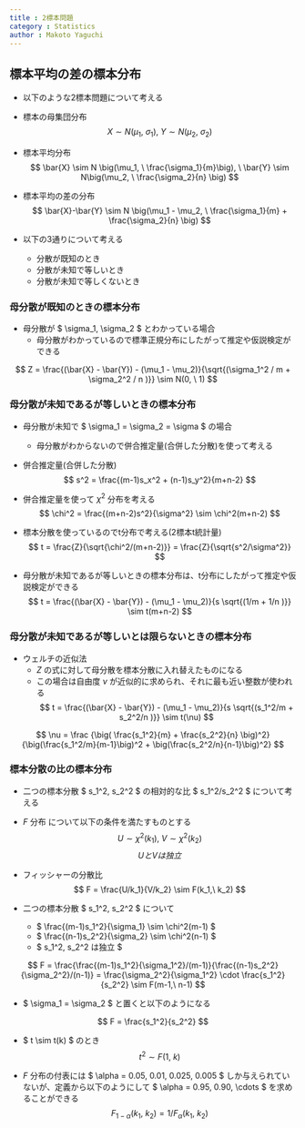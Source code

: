 ```yaml
---
title : 2標本問題
category : Statistics
author : Makoto Yaguchi
---
```


## 標本平均の差の標本分布

- 以下のような2標本問題について考える
- 標本の母集団分布
$$ X \sim N(\mu_1, \ \sigma_1), \ Y \sim N(\mu_2, \ \sigma_2) $$
- 標本平均分布
$$ \bar{X} \sim N \big(\mu_1, \ \frac{\sigma_1}{m}\big), \ \bar{Y} \sim N\big(\mu_2, \ \frac{\sigma_2}{n} \big) $$
- 標本平均の差の分布
$$ \bar{X}-\bar{Y} \sim N \big(\mu_1 - \mu_2, \ \frac{\sigma_1}{m} + \frac{\sigma_2}{n} \big)   $$

- 以下の3通りについて考える
  - 分散が既知のとき
  - 分散が未知で等しいとき
  - 分散が未知で等しくないとき

### 母分散が既知のときの標本分布

- 母分散が $ \sigma_1, \sigma_2 $ とわかっている場合
  - 母分散がわかっているので標準正規分布にしたがって推定や仮説検定ができる

$$ Z = \frac{(\bar{X} - \bar{Y}) - (\mu_1 - \mu_2)}{\sqrt{(\sigma_1^2 / m + \sigma_2^2 / n )}} \sim N(0, \ 1) $$

### 母分散が未知であるが等しいときの標本分布

- 母分散が未知で $ \sigma_1 = \sigma_2 = \sigma $ の場合
  - 母分散がわからないので併合推定量(合併した分散)を使って考える

- 併合推定量(合併した分散)
$$ s^2 = \frac{(m-1)s_x^2 + (n-1)s_y^2}{m+n-2}  $$
- 併合推定量を使って $\chi^2$ 分布を考える
$$ \chi^2 = \frac{(m+n-2)s^2}{\sigma^2} \sim \chi^2(m+n-2) $$

- 標本分散を使っているのでt分布で考える(2標本t統計量)
$$ t = \frac{Z}{\sqrt{\chi^2/(m+n-2)}} = \frac{Z}{\sqrt{s^2/\sigma^2}}  $$

- 母分散が未知であるが等しいときの標本分布は、t分布にしたがって推定や仮説検定ができる
$$ t = \frac{(\bar{X} - \bar{Y}) - (\mu_1 - \mu_2)}{s \sqrt{(1/m + 1/n )}}  \sim t(m+n-2) $$

### 母分散が未知であるが等しいとは限らないときの標本分布

- ウェルチの近似法
  - $Z$ の式に対して母分散を標本分散に入れ替えたものになる
  - この場合は自由度 $\nu$ が近似的に求められ、それに最も近い整数が使われる
$$ t = \frac{(\bar{X} - \bar{Y}) - (\mu_1 - \mu_2)}{s \sqrt{(s_1^2/m + s_2^2/n )}}  \sim t(\nu) $$

$$  \nu = \frac {\big( \frac{s_1^2}{m} + \frac{s_2^2}{n} \big)^2} {\big(\frac{s_1^2/m}{m-1}\big)^2 + \big(\frac{s_2^2/n}{n-1}\big)^2} $$

### 標本分散の比の標本分布

- 二つの標本分散 $ s_1^2, s_2^2 $ の相対的な比 $ s_1^2/s_2^2  $ について考える
- $F$ 分布 について以下の条件を満たすものとする
$$ U \sim \chi^2(k_1), \ V \sim \chi^2(k_2) $$
$$ U と V は独立 $$

- フィッシャーの分散比
$$ F = \frac{U/k_1}{V/k_2} \sim F(k_1,\ k_2) $$

- 二つの標本分散 $ s_1^2, s_2^2 $ について
  - $ \frac{(m-1)s_1^2}{\sigma_1} \sim \chi^2(m-1)  $
  - $ \frac{(n-1)s_2^2}{\sigma_2} \sim \chi^2(n-1)  $
  - $ s_1^2, s_2^2 は独立 $

$$ F = \frac{\frac{(m-1)s_1^2}{\sigma_1^2}/(m-1)}{\frac{(n-1)s_2^2}{\sigma_2^2}/(n-1)} = \frac{\sigma_2^2}{\sigma_1^2} \cdot \frac{s_1^2}{s_2^2} \sim F(m-1,\ n-1) $$

- $ \sigma_1 = \sigma_2 $ と置くと以下のようになる

$$ F = \frac{s_1^2}{s_2^2} $$

- $ t \sim t(k) $ のとき
$$ t^2 \sim F(1,\ k) $$

- $F$ 分布の付表には $ \alpha = 0.05, 0.01, 0.025, 0.005 $ しか与えられていないが、定義から以下のようにして  $ \alpha = 0.95, 0.90, \cdots $ を求めることができる
$$ F_{1-\alpha} (k_1,\ k_2) = 1 / F_{\alpha} (k_1,\ k_2) $$